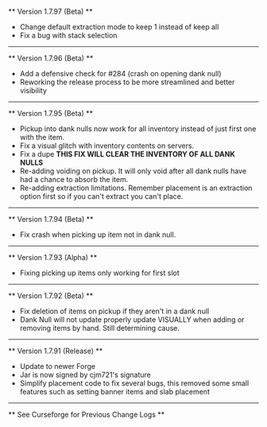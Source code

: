 ** Version 1.7.97 (Beta) **

* Change default extraction mode to keep 1 instead of keep all
* Fix a bug with stack selection

--------------------------------------------------------------------------------

** Version 1.7.96 (Beta) **

* Add a defensive check for #284 (crash on opening dank null) 
* Reworking the release process to be more streamlined and better visibility

--------------------------------------------------------------------------------

** Version 1.7.95 (Beta) **

* Pickup into dank nulls now work for all inventory instead of just first one
with the item.
* Fix a visual glitch with inventory contents on servers.
* Fix a dupe **THIS FIX WILL CLEAR THE INVENTORY OF ALL DANK NULLS**
* Re-adding voiding on pickup. It will only void after all dank nulls have had a
chance to absorb the item.
* Re-adding extraction limitations. Remember placement is an extraction option
first so if you can't extract you can't place.

--------------------------------------------------------------------------------

** Version 1.7.94 (Beta) **

* Fix crash when picking up item not in dank null.

--------------------------------------------------------------------------------

** Version 1.7.93 (Alpha) **

* Fixing picking up items only working for first slot

--------------------------------------------------------------------------------

** Version 1.7.92 (Beta) **

* Fix deletion of items on pickup if they aren't in a dank null
* Dank Null will not update properly update VISUALLY when adding or removing
 items by hand. Still determining cause.

--------------------------------------------------------------------------------

** Version 1.7.91 (Release) **

* Update to newer Forge
* Jar is now signed by cjm721's signature
* Simplify placement code to fix several bugs, this removed some small features
such as setting banner items and slab placement

--------------------------------------------------------------------------------

** See Curseforge for Previous Change Logs **